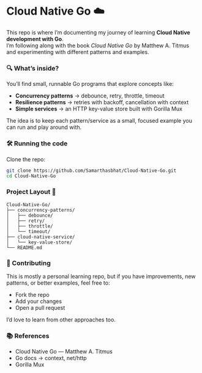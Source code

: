 # Cloud Native Go ☁️

This repo is where I’m documenting my journey of learning **Cloud Native development with Go**.  
I’m following along with the book *Cloud Native Go* by Matthew A. Titmus and experimenting with different patterns and examples.



### 🔍 What’s inside?

You’ll find small, runnable Go programs that explore concepts like:

- **Concurrency patterns** → debounce, retry, throttle, timeout  
- **Resilience patterns** → retries with backoff, cancellation with context  
- **Simple services** → an HTTP key-value store built with Gorilla Mux  

The idea is to keep each pattern/service as a small, focused example you can run and play around with.



### 🛠 Running the code

Clone the repo:

```bash
git clone https://github.com/Samarthasbhat/Cloud-Native-Go.git
cd Cloud-Native-Go

```
### Project Layout 📂

```
Cloud-Native-Go/
├── concurrency-patterns/
│   ├── debounce/
│   ├── retry/
│   ├── throttle/
│   └── timeout/
├── cloud-native-service/
│   └── key-value-store/
└── README.md
```

### 🚀 Contributing 
This is mostly a personal learning repo, but if you have improvements, new patterns, or better examples, feel free to:

- Fork the repo
- Add your changes
- Open a pull request

I’d love to learn from other approaches too.

### 📚 References 

- Cloud Native Go — Matthew A. Titmus
- Go docs → context, net/http
- Gorilla Mux
